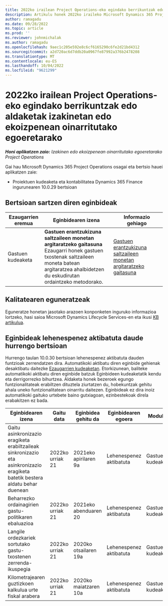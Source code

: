 ```yaml
---
title: 2022ko irailean Project Operations-eko egindako berrikuntzak edo aldaketak izakinetan edo ekoizpenean oinarritutako egoeretarako
description: Artikulu honek 2022ko iraileko Microsoft Dynamics 365 Project Operations bertsioan eskuragarri dauden kalitate-eguneratzeei buruzko informazioa eskaintzen du hornitutako / ekoizpenean oinarritutako eszenatokietarako.
author: ramagadu
ms.date: 09/28/2022
ms.topic: article
ms.prod: ''
ms.reviewer: johnmichalak
ms.author: ramagadu
ms.openlocfilehash: 9aec1c205e592e8c6cf6165290c6fe2d21bd4312
ms.sourcegitcommit: a2d720ac6d7ddb20a0967fe87992a376b2478208
ms.translationtype: MT
ms.contentlocale: eu-ES
ms.lasthandoff: 10/04/2022
ms.locfileid: "9621299"
---
```

# <a name="whats-new-or-changed-in-project-operations-september-2022-for-stockedproduction-based-scenarios"></a>2022ko irailean Project Operations-eko egindako berrikuntzak edo aldaketak izakinetan edo ekoizpenean oinarritutako egoeretarako

_**Honi aplikatzen zaio:** Izakinen edo ekoizpenean oinarritutako egoeretarako Project Operations_

Gai hau Microsoft Dynamics 365 Project Operations osagai eta bertsio hauei aplikatzen zaie:

- Proiektuen kudeaketa eta kontabilitatea Dynamics 365 Finance ingurunearen 10.0.29 bertsioan

## <a name="features-included-in-this-release"></a>Bertsioan sartzen diren eginbideak

| Ezaugarrien eremua | Eginbidearen izena | Informazio gehiago |
| --- | --- | --- |
| Gastuen kudeaketa | **Gastuen erantzukizuna saltzaileen monetan argitaratzeko gaitasuna**<br>Ezaugarri honek gastuen txostenak saltzaileen moneta batean argitaratzea ahalbidetzen du eskudirutan ordaintzeko metodorako. | [Gastuen erantzukizuna saltzaileen monetan argitaratzeko gaitasuna](/dynamics365/project-operations/expense/posting-expense-reports#enable-the-ability-to-post-expense-liability-in-vendor-currency-for-cash-payment-method-feature) |

## <a name="quality-updates"></a>Kalitatearen eguneratzeak

Eguneratze honetan jasotako arazoen konponketen inguruko informazioa lortzeko, hasi saioa Microsoft Dynamics Lifecycle Services-en eta ikusi [KB artikulua](https://fix.lcs.dynamics.com/Issue/Details?bugId=726559).

## <a name="features-turned-on-by-default-in-upcoming-release"></a>Eginbideak lehenespenez aktibatuta daude hurrengo bertsioan

Hurrengo taulan 10.0.30 bertsioan lehenespenez aktibatuta dauden funtzioak zerrendatzen dira. Automatikoki aktibatu diren eginbide gehienak desaktibatu daitezke [Ezaugarrien kudeaketan](/dynamics365/fin-ops-core/fin-ops/get-started/feature-management/feature-management-overview). Etorkizunean, baliteke automatikoki aktibatu diren eginbide batzuk Eginbideen kudeaketatik kendu eta derrigorrezko bihurtzea. Aldaketa honek bezeroek egungo funtzionalitateak erabiltzen dituztela ziurtatzen du, hobekuntzak gehitu ahala uneko funtzionalitatean oinarritu daitezen. Eginbideak ez dira inoiz automatikoki gaituko urtebete baino gutxiagoan, ezinbestekoak direla erabakitzen ez bada.

| Eginbidearen izena | Gaitu data | Eginbidea gehitu da | Eginbidearen egoera | Modulua |
| --- | --- | --- |--- |--- |
| Gaitu asinkronizazio eragiketa erabiltzaileak sinkronizazio eta asinkronizazio eragiketa batetik bestera aldatu behar duenean | 2022ko urriak 21 | 2021eko apirilaren 9a | Lehenespenez aktibatuta | Gastuen kudeaketa |
| Beharrezko ordainagirien gastu-politikaren ebaluazioa | 2022ko urriak 21 | 2021eko abenduaren 20 | Lehenespenez aktibatuta | Gastuen kudeaketa |
| Langile ordezkariek sortutako gastu-txostenen zerrenda-ikuspegia | 2022ko urriak 21 | 2020ko otsailaren 19a | Lehenespenez aktibatuta | Gastuen kudeaketa |
| Kilometrajearen guztizkoen kalkulua urte fiskal arabera | 2022ko urriak 21 | 2020ko maiatzaren 10a | Lehenespenez aktibatuta | Gastuen kudeaketa |
